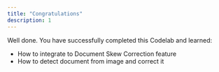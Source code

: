 ```yaml
---
title: "Congratulations"
description: 1
---
```


<p>Well done. You have successfully completed this Codelab and learned:</p>
<ul>
<li>How to integrate to Document Skew Correction feature</li>
<li>How to detect document from image and correct it</li>
</ul>
